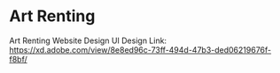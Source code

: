 # Art Renting
Art Renting Website Design
UI Design Link: https://xd.adobe.com/view/8e8ed96c-73ff-494d-47b3-ded06219676f-f8bf/
